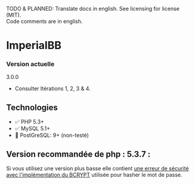 TODO & PLANNED: Translate docs in english. See licensing for license (MIT).   
Code comments are in english.  
  
  
# ImperialBB

### Version actuelle 
3.0.0  
* Consulter Itérations 1, 2, 3 & 4.
  
## Technologies 
* :white_check_mark: PHP 5.3+
* :white_check_mark: MySQL 5.1+ 
* :large_blue_circle: PostGreSQL: 9+ (non-testé)
  
## Version recommandée de php : 5.3.7 : <br/>
Si vous utilisez une version plus basse elle contient 
[une erreur de sécurité avec l'implémentation du BCRYPT](http://php.net/security/crypt_blowfish.php) 
utilisée pour hasher le mot de passe.
